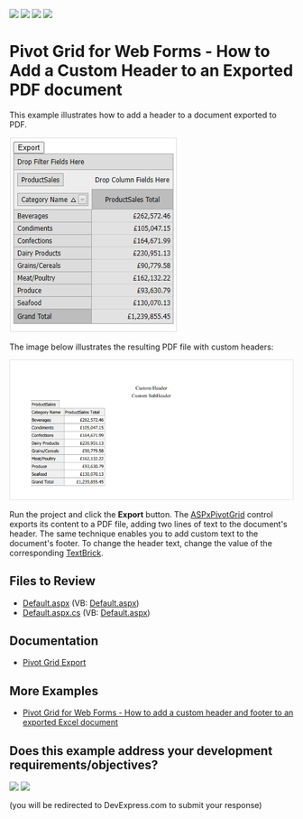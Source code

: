 <!-- default badges list -->
![](https://img.shields.io/endpoint?url=https://codecentral.devexpress.com/api/v1/VersionRange/128577104/21.2.3%2B)
[![](https://img.shields.io/badge/Open_in_DevExpress_Support_Center-FF7200?style=flat-square&logo=DevExpress&logoColor=white)](https://supportcenter.devexpress.com/ticket/details/E1188)
[![](https://img.shields.io/badge/📖_How_to_use_DevExpress_Examples-e9f6fc?style=flat-square)](https://docs.devexpress.com/GeneralInformation/403183)
[![](https://img.shields.io/badge/💬_Leave_Feedback-feecdd?style=flat-square)](#does-this-example-address-your-development-requirementsobjectives)
<!-- default badges end -->
# Pivot Grid for Web Forms - How to Add a Custom Header to an Exported PDF document

This example illustrates how to add a header to a document exported to PDF.

![Pivot Grid for Web Forms - Custom Header for Export](images/pivot-grid-web-forms-export-custom-header.png)

The image below illustrates the resulting PDF file with custom headers:

![Pivot Grid for Web Forms - Custom Header for Export](images/pivot-grid-export-pdf-custom-headers.png)


Run the project and click the **Export** button. The [ASPxPivotGrid](https://docs.devexpress.com/AspNet/DevExpress.Web.ASPxPivotGrid.ASPxPivotGrid) control exports its content to a PDF file, adding two lines of text to the document's header. The same technique enables you to add custom text to the document's footer. To change the header text, change the value of the corresponding [TextBrick](https://docs.devexpress.com/CoreLibraries/DevExpress.XtraPrinting.TextBrick).

## Files to Review

- [Default.aspx](./CS/Default.aspx) (VB: [Default.aspx](./VB/Default.aspx))
- [Default.aspx.cs](./CS/Default.aspx.cs) (VB: [Default.aspx](./VB/Default.aspx))

## Documentation

- [Pivot Grid Export](https://docs.devexpress.com/AspNet/114650/components/pivot-grid/export/export-overview)

## More Examples

- [Pivot Grid for Web Forms - How to add a custom header and footer to an exported Excel document](https://github.com/DevExpress-Examples/data-aware-export-how-to-add-custom-header-and-footer-to-an-exported-excel-document-t355654)
<!-- feedback -->
## Does this example address your development requirements/objectives?

[<img src="https://www.devexpress.com/support/examples/i/yes-button.svg"/>](https://www.devexpress.com/support/examples/survey.xml?utm_source=github&utm_campaign=web-forms-pivot-grid-export-additional-captions-header-or-footer&~~~was_helpful=yes) [<img src="https://www.devexpress.com/support/examples/i/no-button.svg"/>](https://www.devexpress.com/support/examples/survey.xml?utm_source=github&utm_campaign=web-forms-pivot-grid-export-additional-captions-header-or-footer&~~~was_helpful=no)

(you will be redirected to DevExpress.com to submit your response)
<!-- feedback end -->
